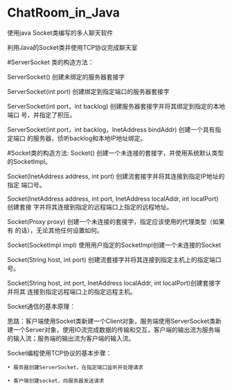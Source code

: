 # ChatRoom_in_Java
使用java Socket类编写的多人聊天软件


利用Java的Socket类并使用TCP协议完成聊天室

#ServerSocket 类的构造方法：

ServerSocket() 创建未绑定的服务器套接字

ServerSocket(int port) 创建绑定到指定端口的服务器套接字 

ServerSocket(int port，int backlog) 创建服务器套接字并将其绑定到指定的本地端口	号，并指定了积压。 

ServerSocket(int port，int backlog，InetAddress bindAddr) 创建一个具有指定端口	的服务器，侦听backlog和本地IP地址绑定。 





#Socket类的构造方法:
Socket() 创建一个未连接的套接字，并使用系统默认类型的SocketImpl。

Socket(InetAddress address, int port) 创建流套接字并将其连接到指定IP地址的指定	端口号。

Socket(InetAddress address, int port, InetAddress localAddr, int localPort) 创建套接	字并将其连接到指定的远程端口上指定的远程地址。

Socket(Proxy proxy) 创建一个未连接的套接字，指定应该使用的代理类型（如果有	的话），无论其他任何设置如何。

Socket(SocketImpl impl) 使用用户指定的SocketImpl创建一个未连接的Socket

Socket(String host, int port) 创建流套接字并将其连接到指定主机上的指定端口号。

Socket(String host, int port, InetAddress localAddr, int localPort)创建套接字并将其	连接到指定远程端口上的指定远程主机。 



Socket通信的基本原理：

思路：客户端使用Socket类新建一个Client对象，服务端使用ServerSocket类新建一个Server对象，使用IO流完成数据的传输和交互，客户端的输出流为服务端的输入流；服务端的输出流为客户端的输入流。


Socket编程使用TCP协议的基本步骤：

    • 服务器创建ServerSocket，在指定端口监听并处理请求

    • 客户端创建socket，向服务器发送请求
